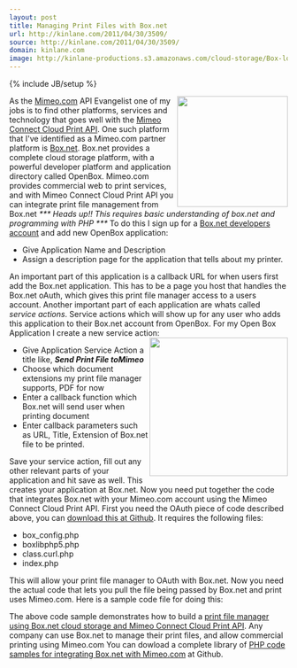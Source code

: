 ```yaml
---
layout: post
title: Managing Print Files with Box.net
url: http://kinlane.com/2011/04/30/3509/
source: http://kinlane.com/2011/04/30/3509/
domain: kinlane.com
image: http://kinlane-productions.s3.amazonaws.com/cloud-storage/Box-logo-new.jpg
---
```

{% include JB/setup %}

<p>
     <img src="http://kinlane-productions.s3.amazonaws.com/cloud-storage/Box-logo-new.jpg" alt="" width="200" align="right" /> As the <a title="Mimeo.com" href="http://www.mimeo.com">Mimeo.com</a> API Evangelist one of my jobs is to find other platforms, services and technology that goes well with the <a title="Mimeo Connect Cloud Print API" href="../../">Mimeo Connect Cloud Print API</a>. One such platform that I've identified as a Mimeo.com partner platform is <a title="Box.net" href="http://www.box.net">Box.net</a>. Box.net provides a complete cloud storage platform, with a powerful developer platform and application directory called OpenBox. Mimeo.com provides commercial web to print services, and with Mimeo Connect Cloud Print API you can integrate print file management from Box.net <em>*** Heads up!! This requires basic understanding of box.net and programming with PHP ***</em> To do this I sign up for a <a title="Box.net Developer Account" href="http://www.box.net/developers">Box.net developers account</a> and add new OpenBox application:
</p>
<ul class="blue">
     <li>Give Application Name and Description
     </li>
     <li>Assign a description page for the application that tells about my printer.
     </li>
</ul>
<p>
     An important part of this application is a callback URL for when users first add the Box.net application. This has to be a page you host that handles the Box.net oAuth, which gives this print file manager access to a users account. Another important part of each application are whats called <em>service actions</em>. Service actions which will show up for any user who adds this application to their Box.net account from OpenBox. For my Open Box Application I create a new service action: <img src="http://kinlane-productions.s3.amazonaws.com/Box.net/Open-Box.png" alt="" width="250" align="right" />
</p>
<ul class="blue">
     <li>Give Application Service Action a title like, <strong><em>Send Print File toMimeo</em></strong>
     </li>
     <li>Choose which document extensions my print file manager supports, PDF for now
     </li>
     <li>Enter a callback function which Box.net will send user when printing document
     </li>
     <li>Enter callback parameters such as URL, Title, Extension of Box.net file to be printed.
     </li>
</ul>
<p>
     Save your service action, fill out any other relevant parts of your application and hit save as well. This creates your application at Box.net. Now you need put together the code that integrates Box.net with your Mimeo.com account using the Mimeo Connect Cloud Print API. First you need the OAuth piece of code described above, you can <a title="download at Github" href="https://github.com/mimeoconnect/Mimeo-Box.net">download this at Github</a>. It requires the following files:
</p>
<ul class="blue">
     <li>box_config.php
     </li>
     <li>boxlibphp5.php
     </li>
     <li>class.curl.php
     </li>
     <li>index.php
     </li>
</ul>
<p>
     This will allow your print file manager to OAuth with Box.net. Now you need the actual code that lets you pull the file being passed by Box.net and print uses Mimeo.com. Here is a sample code file for doing this:
</p><script src="https://gist.github.com/950096.js?file=Box.net%20-%20Mimeo%20Connect%20Print%20File%20Manager" type="text/javascript">
</script>
<p>
     The above code sample demonstrates how to build a <a title="print file manager using Box.net cloud storage and Mimeo Connect Cloud Print API" href="http://developer.mimeo.com/blog/blog_detail.php?ID=92">print file manager using Box.net cloud storage and Mimeo Connect Cloud Print API</a>. Any company can use Box.net to manage their print files, and allow commercial printing using Mimeo.com You can dowload a complete library of <a title="PHP code samples for integrating Box.net with Mimeo.com" href="https://github.com/mimeoconnect/Mimeo-Box.net">PHP code samples for integrating Box.net with Mimeo.com</a> at Github.
</p>